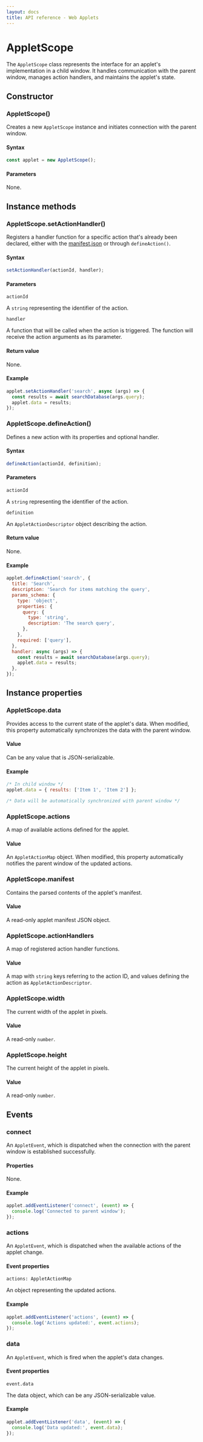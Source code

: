 ```yaml
---
layout: docs
title: API reference - Web Applets
---
```


# AppletScope

The `AppletScope` class represents the interface for an applet's implementation in a child window. It handles communication with the parent window, manages action handlers, and maintains the applet's state.

## Constructor

### AppletScope()

Creates a new `AppletScope` instance and initiates connection with the parent window.

#### Syntax

```js
const applet = new AppletScope();
```

#### Parameters

None.

## Instance methods

### AppletScope.setActionHandler()

Registers a handler function for a specific action that's already been declared, either with the <a href="manifest">manifest.json</a> or through `defineAction()`.

#### Syntax

```js
setActionHandler(actionId, handler);
```

#### Parameters

`actionId`

A `string` representing the identifier of the action.

`handler`

A function that will be called when the action is triggered. The function will receive the action arguments as its parameter.

#### Return value

None.

#### Example

```js
applet.setActionHandler('search', async (args) => {
  const results = await searchDatabase(args.query);
  applet.data = results;
});
```

### AppletScope.defineAction()

Defines a new action with its properties and optional handler.

#### Syntax

```js
defineAction(actionId, definition);
```

#### Parameters

`actionId`

A `string` representing the identifier of the action.

`definition`

An `AppletActionDescriptor` object describing the action.

#### Return value

None.

#### Example

```js
applet.defineAction('search', {
  title: 'Search',
  description: 'Search for items matching the query',
  params_schema: {
    type: 'object',
    properties: {
      query: {
        type: 'string',
        description: 'The search query',
      },
    },
    required: ['query'],
  },
  handler: async (args) => {
    const results = await searchDatabase(args.query);
    applet.data = results;
  },
});
```

## Instance properties

### AppletScope.data

Provides access to the current state of the applet's data. When modified, this property automatically synchronizes the data with the parent window.

#### Value

Can be any value that is JSON-serializable.

#### Example

```js
/* In child window */
applet.data = { results: ['Item 1', 'Item 2'] };

/* Data will be automatically synchronized with parent window */
```

### AppletScope.actions

A map of available actions defined for the applet.

#### Value

An `AppletActionMap` object. When modified, this property automatically notifies the parent window of the updated actions.

### AppletScope.manifest

Contains the parsed contents of the applet's manifest.

#### Value

A read-only applet manifest JSON object.

### AppletScope.actionHandlers

A map of registered action handler functions.

#### Value

A map with `string` keys referring to the action ID, and values defining the action as `AppletActionDescriptor`.

### AppletScope.width

The current width of the applet in pixels.

#### Value

A read-only `number`.

### AppletScope.height

The current height of the applet in pixels.

#### Value

A read-only `number`.

## Events

### connect

An `AppletEvent`, which is dispatched when the connection with the parent window is established successfully.

#### Properties

None.

#### Example

```js
applet.addEventListener('connect', (event) => {
  console.log('Connected to parent window');
});
```

### actions

An `AppletEvent`, which is dispatched when the available actions of the applet change.

#### Event properties

`actions: AppletActionMap`

An object representing the updated actions.

#### Example

```js
applet.addEventListener('actions', (event) => {
  console.log('Actions updated:', event.actions);
});
```

### data

An `AppletEvent`, which is fired when the applet's data changes.

#### Event properties

`event.data`

The data object, which can be any JSON-serializable value.

#### Example

```js
applet.addEventListener('data', (event) => {
  console.log('Data updated:', event.data);
});
```
